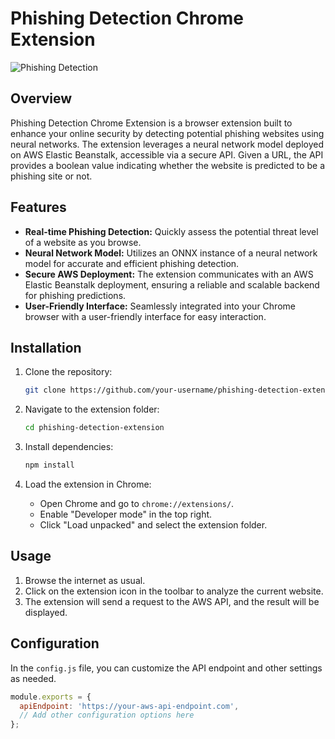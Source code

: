 # Phishing Detection Chrome Extension

![Phishing Detection](https://your-image-url.com/phishing_detection_logo.png)

## Overview

Phishing Detection Chrome Extension is a browser extension built to enhance your online security by detecting potential phishing websites using neural networks. The extension leverages a neural network model deployed on AWS Elastic Beanstalk, accessible via a secure API. Given a URL, the API provides a boolean value indicating whether the website is predicted to be a phishing site or not.

## Features

- **Real-time Phishing Detection:** Quickly assess the potential threat level of a website as you browse.
- **Neural Network Model:** Utilizes an ONNX instance of a neural network model for accurate and efficient phishing detection.
- **Secure AWS Deployment:** The extension communicates with an AWS Elastic Beanstalk deployment, ensuring a reliable and scalable backend for phishing predictions.
- **User-Friendly Interface:** Seamlessly integrated into your Chrome browser with a user-friendly interface for easy interaction.

## Installation

1. Clone the repository:

    ```bash
    git clone https://github.com/your-username/phishing-detection-extension.git
    ```

2. Navigate to the extension folder:

    ```bash
    cd phishing-detection-extension
    ```

3. Install dependencies:

    ```bash
    npm install
    ```

4. Load the extension in Chrome:

    - Open Chrome and go to `chrome://extensions/`.
    - Enable "Developer mode" in the top right.
    - Click "Load unpacked" and select the extension folder.

## Usage

1. Browse the internet as usual.
2. Click on the extension icon in the toolbar to analyze the current website.
3. The extension will send a request to the AWS API, and the result will be displayed.

## Configuration

In the `config.js` file, you can customize the API endpoint and other settings as needed.

```javascript
module.exports = {
  apiEndpoint: 'https://your-aws-api-endpoint.com',
  // Add other configuration options here
};
